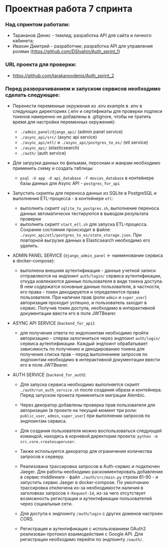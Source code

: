 # Проектная работа 7 спринта

### Над спринтом работали:
- Тараканов Денис - тимлид; разработка API для сайта и личного кабинета;
- Ивахин Дмитрий - разработчик; разработка API для управления ролями
(https://github.com/DSIvahin/Auth_sprint_1)

### URL проекта для проверки:
- https://github.com/tarakanovdenis/Auth_sprint_2

### Перед разворачиванием и запуском сервисов необходимо сделать следующее:
- Перенести переменные окружения из .env.example в .env в следующих директориях (.env и сертификаты для проверки подписи токенов намеренно не добавлены в .gitignore, чтобы не тратить время для настройки переменных окружения):
    - `./admin_panel/django_api/` (admin panel service)
    - `./async_api/src/` (async api service)
    - `./async_api/etl/` и `./async_api/postgres_to_es/` (etl service)
    - `./async_api/` (elasticsearch)
    - `./auth/` (auth service)

- Для загрузки данных по фильмам, персонам и жанрам необходимо применить схему и создать таблицы:
    - `psql -U app -d api_database -f movies_database` в контейнере базы данных для Async API - `postgres_for_api`
- Запустить скрипты для переноса данных из SQLite в PostgreSQL и выполнения ETL-процесса - в контейнере `etl`:
    - выполнить скрипт `sqlite_to_postgres.sh`, выполнение переноса данных автоматически тестируются в выводом результата проверки
    - выполнить скрипт `start_etl.sh` для запуска ETL-процесса. Сохрание состояния происходит в файле:
    `./async_api/etl/postgres_to_es/state_storage.json`. При повторной выгрузке данных в Elasticsearch необходимо его удалить.

- ADMIN PANEL SERVICE (`django_admin_panel` <- наименование сервиса в docker-compose):
    - выполнена внешняя аутентификация - данные учетной записи отправляются на эндпоинт `auth/login/` сервиса аутентификации, откуда извлекаются данные пользователя в виде токена доступа. В нем содержатся основные данные пользователя, в частности, его права - токен декодируется и определяются права пользователя. При наличии прав (роли `admin` и `super_user`) авторизация проходит успешно, и пользователь заходит в сервис. Получив токен доступа, необходимо в интерактивной документации ввести его в поле JWTBearer.

- ASYNC API SERVICE (`backend_for_api`):
    - для получения ответа по эндопоинтам необходимо пройти авторизацию - сперва залогиниться через эндпоинт `auth/login/` сервиса аутентификации. Каждый эндпоинт обрабатывает зависимость по получению и декодированию токена для получения списка прав - перед выполнением запросов по эндпоинтам необходимо в интерактивной документации ввести его в поле JWTBearer.


- AUTH SERVICE (`backend_for_auth`):
    - Для запуска сервиса необходимо выполняется скрипт `./auth/run_auth_service.sh` после создания образа и контейнера. Перед запуском проекта применяться миграции Alembic.
    - Через декоратор добавлены проверка прав пользователя для авторизации (в проекте на текущий момент три роли: `public_user`, `admin`, `super_user`) при выполнении запросов по эндпоинтам сервиса.

    - Для создания пользователя можно воспользоватьcя следующей командой, находясь в корневой директории проекта: `python -m src.core.createsuperuser`.
    - Также используется декоратор для ограничения количества запросов к серверу.
    - Реализована трассировка запросов в Auth-сервис и подключен Jaeger. Для работы необходимо раскомментировать добавление в сервис middleware - файл `./auth/src/main.py` строки 81-90 - и запустить сервис Jaeger в docker-compose. По умолчанию трассировка отключена из-за необходимости наличия в заголовках запросов `X-Request-Id`, из-за чего отсутствует возможность регистрации и аутентификации пользователей через социальные сети.
    - Для доступа к эндпоинту `/auth/login` с других доменов настроен CORS.
    - Регистрация и аутентификация с использованием OAuth2 реализован протокол взаимодействия с Google API. Для регистрации необходимо перейти по эндпоинту `/oauth/`.
